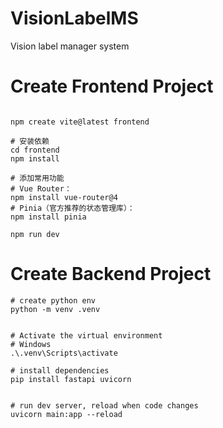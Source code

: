 # VisionLabelMS
Vision label manager system


# Create Frontend Project

``` shell

npm create vite@latest frontend

# 安装依赖
cd frontend
npm install

# 添加常用功能
# Vue Router：
npm install vue-router@4
# Pinia（官方推荐的状态管理库）：
npm install pinia

npm run dev

```


# Create Backend Project

``` shell
# create python env
python -m venv .venv


# Activate the virtual environment
# Windows
.\.venv\Scripts\activate

# install dependencies
pip install fastapi uvicorn


# run dev server, reload when code changes
uvicorn main:app --reload

```
